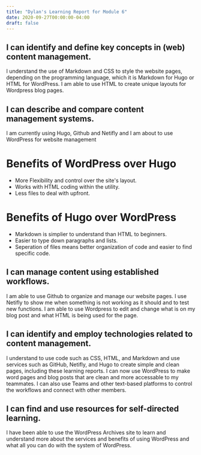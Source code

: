 ```yaml
---
title: "Dylan's Learning Report for Module 6"
date: 2020-09-27T00:00:00-04:00
draft: false
---
```


I can identify and define key concepts in (web) content management.
-------------------------------------------------------------------
I understand the use of Markdown and CSS to style the website pages, depending on the programming language, which it is Markdown for Hugo or HTML for WordPress.
I am able to use HTML to create unique layouts for Wordpress blog pages.

I can describe and compare content management systems.
-------------------------------------------------------------------
I am currently using Hugo, Github and Netifly and I am about to use WordPress for website management

Benefits of WordPress over Hugo
=====================================
+ More Flexibility and control over the site's layout.
+ Works with HTML coding within the utility.
+ Less files to deal with upfront.

Benefits of Hugo over WordPress
=====================================
+ Markdown is simplier to understand than HTML to beginners.
+ Easier to type down paragraphs and lists.
+ Seperation of files means better organization of code and easier to find specific code.

I can manage content using established workflows.
-------------------------------------------------------------------
I am able to use Github to organize and manage our website pages. I use Netifly to show me when something is not working as it should and to test new functions. 
I am able to use Wordpress to edit and change what is on my blog post and what HTML is being used for the page.

I can identify and employ technologies related to content management.
---------------------------------------------------------------------
I understand to use code such as CSS, HTML, and Markdown and use services such as GitHub, Netifly, and Hugo to create simple and clean pages, including these learning reports. 
I can now use WordPress to make word pages and blog posts that are clean and more accessable to my teammates.
I can also use Teams and other text-based platforms to control the workflows and connect with other members.

I can find and use resources for self-directed learning.
-------------------------------------------------------------------
I have been able to use the WordPress Archives site to learn and understand more about the services and benefits of using WordPress and what all you can do with the system of WordPress.

